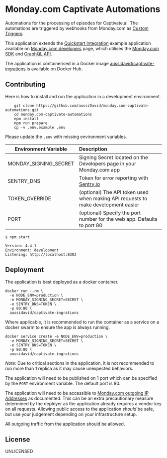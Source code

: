 # Monday.com Captivate Automations

Automations for the processing of episodes for Captivate.ai. The automations are triggered by webhooks from Monday.com as [Custom Triggers](https://monday.com/developers/apps/custom-trigger).

This application extends the [Quickstart Integration](https://github.com/mondaycom/welcome-apps/tree/master/apps/quickstart-integrations) example application available on [Monday.com developers](https://monday.com/developers/apps/intro) page, which utilises the [Monday.com SDK](https://github.com/mondaycom/monday-sdk-js#mondaycom-apps-framework-sdk-for-javascript) and [GraphQL API](https://monday-api.readme.io/docs).

The application is containerised in a Docker image [aussidavid/captivate-ingrations](https://hub.docker.com/r/aussidavid/captivate-ingrations) is available on Docker Hub.

## Contributing

Here is how to install and run the application in a development environment.

```console
    git clone https://github.com/aussiDavid/monday.com-captivate-automations.git
    cd monday.com-captivate-automations
    npm install
    npm run prepare
    cp -v .env.example .env
```

Please update the `.env` with missing environment variables.

| Environment Variable  | Description                                                                                             |
| --------------------- | :------------------------------------------------------------------------------------------------------ |
| MONDAY_SIGNING_SECRET | Signing Secret located on the Developers page in your Monday.com app                                    |
| SENTRY_DNS            | Token for error reporting with [Sentry.io](https://docs.sentry.io/product/sentry-basics/dsn-explainer/) |
| TOKEN_OVERRIDE        | (optional) The API token used when making API requests to make development easier                       |
| PORT                  | (optional) Specify the port number for the web app. Defaults to port 80                                 |

```console
$ npm start

Version: 4.4.1
Environment: development
Listening: http://localhost:8302
```

## Deployment

The application is best deployed as a docker container.

```console
docker run --rm \
  -e NODE_ENV=production \
  -e MONDAY_SIGNING_SECRET=SECRET \
  -e SENTRY_DNS=TOKEN \
  -p 80:80 \
  aussidavid/captivate-ingrations
```

Where applicable, it is recommended to run the container as a service on a docker swarm to ensure the app is always running.

```console
docker service create -e NODE_ENV=production \
  -e MONDAY_SIGNING_SECRET=SECRET \
  -e SENTRY_DNS=TOKEN \
  -p 80:80 \
  aussidavid/captivate-ingrations
```

_Note:_ Due to critical sections in the application, it is not recommended to run more than 1 replica as it may cause unexpected behaviors.

The application will need to be published on 1 port which can be specified by the `PORT` environment variable. The default port is 80.

The application will need to be accessible to [Monday.com outgoing IP Addresses](https://support.monday.com/hc/en-us/articles/360012300479-About-monday-com-s-public-IP-addresses) as documented. This can be an extra precautionary measure determined by the deployer as the application already requires a vendor key on all requests. Allowing public access to the application _should_ be safe, but use your judgement depending on your infrastructure setup.

All outgoing traffic from the application should be allowed.

## License

UNLICENSED
